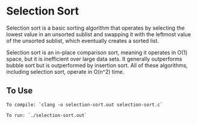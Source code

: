# Selection Sort

Selection sort is a basic sorting algorithm that operates by selecting the lowest value in an unsorted sublist and swapping it with the leftmost value of the unsorted sublist, which eventually creates a sorted list.

Selection sort is an in-place comparison sort, meaning it operates in O(1) space, but it is inefficient over large data sets. It generally outperforms bubble sort but is outperformed by insertion sort. All of these algorithms, including selection sort, operate in O(n^2) time.

## To Use
```
To compile: `clang -o selection-sort.out selection-sort.c`

To run: `./selection-sort.out`
```